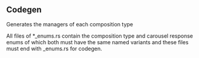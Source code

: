 ## Codegen

Generates the managers of each composition type

All files of *_enums.rs contain the composition type and carousel response enums of which both must have the same named
variants and these files must end with _enums.rs for codegen.
